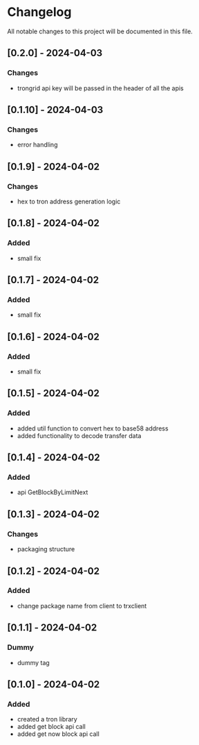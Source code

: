 # Changelog

All notable changes to this project will be documented in this file.

## [0.2.0] - 2024-04-03

### Changes
- trongrid api key will be passed in the header of all the apis

## [0.1.10] - 2024-04-03

### Changes
- error handling

## [0.1.9] - 2024-04-02

### Changes
- hex to tron address generation logic

## [0.1.8] - 2024-04-02

### Added
- small fix

## [0.1.7] - 2024-04-02

### Added
- small fix

## [0.1.6] - 2024-04-02

### Added
- small fix

## [0.1.5] - 2024-04-02

### Added
- added util function to convert hex to base58 address
- added functionality to decode transfer data

## [0.1.4] - 2024-04-02

### Added
- api GetBlockByLimitNext

## [0.1.3] - 2024-04-02

### Changes
- packaging structure

## [0.1.2] - 2024-04-02

### Added
- change package name from client to trxclient

## [0.1.1] - 2024-04-02

### Dummy
- dummy tag

## [0.1.0] - 2024-04-02

### Added
- created a tron library
- added get block api call
- added get now block api call